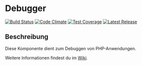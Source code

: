 # Debugger

[![Build Status](https://travis-ci.org/Prowect/Debugger.svg)](https://travis-ci.org/Prowect/Debugger)
[![Code Climate](https://codeclimate.com/github/Prowect/Debugger/badges/gpa.svg)](https://codeclimate.com/github/Prowect/Debugger)
[![Test Coverage](https://codeclimate.com/github/Prowect/Debugger/badges/coverage.svg)](https://codeclimate.com/github/Prowect/Debugger/coverage)
[![Latest Release](https://img.shields.io/packagist/v/drips/Debugger.svg)](https://packagist.org/packages/drips/debugger)

## Beschreibung

Diese Komponente dient zum Debuggen von PHP-Anwendungen.

Weitere Informationen findest du im [Wiki](https://github.com/Prowect/Debugger/wiki).
